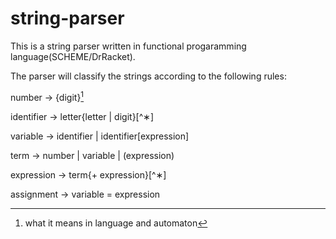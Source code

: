 # string-parser
This is a string parser written in functional progaramming language(SCHEME/DrRacket).

The parser will classify the strings according to the following rules:



number → {digit}[^+]

identifier → letter{letter | digit}[^∗]

variable → identifier | identifier[expression]

term → number | variable | (expression)

expression → term{+ expression}[^∗]

assignment → variable = expression

[^+]: what it means in language and automaton

[^*]: what it means in language and automaton
